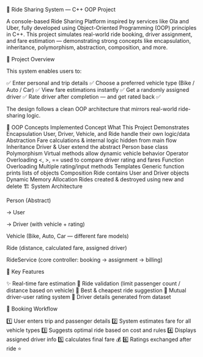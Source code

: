 🚗 Ride Sharing System — C++ OOP Project

A console-based Ride Sharing Platform inspired by services like Ola and Uber, fully developed using Object-Oriented Programming (OOP) principles in C++.
This project simulates real-world ride booking, driver assignment, and fare estimation — demonstrating strong concepts like encapsulation, inheritance, polymorphism, abstraction, composition, and more.

🎯 Project Overview

This system enables users to:

✅ Enter personal and trip details
✅ Choose a preferred vehicle type (Bike / Auto / Car)
✅ View fare estimations instantly
✅ Get a randomly assigned driver
✅ Rate driver after completion — and get rated back ✅

The design follows a clean OOP architecture that mirrors real-world ride-sharing logic.

🧠 OOP Concepts Implemented
Concept	What This Project Demonstrates
Encapsulation	User, Driver, Vehicle, and Ride handle their own logic/data
Abstraction	Fare calculations & internal logic hidden from main flow
Inheritance	Driver & User extend the abstract Person base class
Polymorphism	Virtual methods allow dynamic vehicle behavior
Operator Overloading	<, >, == used to compare driver rating and fares
Function Overloading	Multiple rating/input methods
Templates	Generic function prints lists of objects
Composition	Ride contains User and Driver objects
Dynamic Memory Allocation	Rides created & destroyed using new and delete
🏗 System Architecture

Person (Abstract)

→ User

→ Driver (with vehicle + rating)

Vehicle (Bike, Auto, Car — different fare models)

Ride (distance, calculated fare, assigned driver)

RideService (core controller: booking → assignment → billing)

🌟 Key Features

✨ Real-time fare estimation
🚫 Ride validation (limit passenger count / distance based on vehicle)
🎯 Best & cheapest ride suggestion
👥 Mutual driver-user rating system
📌 Driver details generated from dataset

🔁 Booking Workflow

1️⃣ User enters trip and passenger details
2️⃣ System estimates fare for all vehicle types
3️⃣ Suggests optimal ride based on cost and rules
4️⃣ Displays assigned driver info
5️⃣ calculates final fare 💰
6️⃣ Ratings exchanged after ride ⭐
